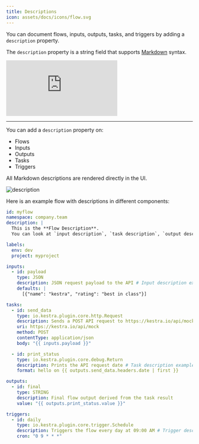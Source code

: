 ```yaml
---
title: Descriptions
icon: assets/docs/icons/flow.svg
---
```


You can document flows, inputs, outputs, tasks, and triggers by adding a `description` property.

The `description` property is a string field that supports [Markdown](https://en.wikipedia.org/wiki/Markdown) syntax.

<div class="video-container">
  <iframe src="https://www.youtube.com/embed/coxJhDSRqvg?si=9vX7yl7iD5-R-pFz" title="YouTube video player" frameborder="0" allow="accelerometer; autoplay; clipboard-write; encrypted-media; gyroscope; picture-in-picture; web-share" referrerpolicy="strict-origin-when-cross-origin" allowfullscreen></iframe>
</div>

---

You can add a `description` property on:
- Flows
- Inputs
- Outputs
- Tasks
- Triggers

All Markdown descriptions are rendered directly in the UI.

![description](assets/docs/concepts/description.png)

Here is an example flow with descriptions in different components:

```yaml
id: myflow
namespace: company.team
description: |
  This is the **Flow Description**.
  You can look at `input description`, `task description`, `output description` and `trigger description` as well in this example.

labels:
  env: dev
  project: myproject

inputs:
  - id: payload
    type: JSON
    description: JSON request payload to the API # Input description example
    defaults: |
      [{"name": "kestra", "rating": "best in class"}]

tasks:
  - id: send_data
    type: io.kestra.plugin.core.http.Request
    description: Sends a POST API request to https://kestra.io/api/mock # Task description example
    uri: https://kestra.io/api/mock
    method: POST
    contentType: application/json
    body: "{{ inputs.payload }}"

  - id: print_status
    type: io.kestra.plugin.core.debug.Return
    description: Prints the API request date # Task description example
    format: hello on {{ outputs.send_data.headers.date | first }}

outputs:
  - id: final
    type: STRING
    description: Final flow output derived from the task result
    value: "{{ outputs.print_status.value }}"

triggers:
  - id: daily
    type: io.kestra.plugin.core.trigger.Schedule
    description: Triggers the flow every day at 09:00 AM # Trigger description example
    cron: "0 9 * * *"
```
